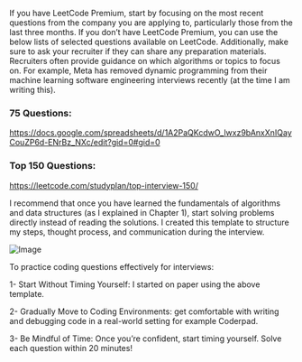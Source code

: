 If you have LeetCode Premium, start by focusing on the most recent questions from the company you are applying to, particularly those from the last three months. If you don’t have LeetCode Premium, you can use the below lists of selected questions available on LeetCode. Additionally, make sure to ask your recruiter if they can share any preparation materials. Recruiters often provide guidance on which algorithms or topics to focus on. For example, Meta has removed dynamic programming from their machine learning software engineering interviews recently (at the time I am writing this).

### 75 Questions: 
https://docs.google.com/spreadsheets/d/1A2PaQKcdwO_lwxz9bAnxXnIQayCouZP6d-ENrBz_NXc/edit?gid=0#gid=0

### Top 150 Questions:
https://leetcode.com/studyplan/top-interview-150/

I recommend that once you have learned the fundamentals of algorithms and data structures (as I explained in Chapter 1), start solving problems directly instead of reading the solutions. 
I created this template to structure my steps, thought process, and communication during the interview.

![Image](https://github.com/user-attachments/assets/7d54f54e-f7b4-4430-9004-fe11ac82d204)


To practice coding questions effectively for interviews:

1- Start Without Timing Yourself: I started on paper using the above template. 

2- Gradually Move to Coding Environments: get comfortable with writing and debugging code in a real-world setting for example Coderpad.

3- Be Mindful of Time: Once you’re confident, start timing yourself. Solve each question within 20 minutes!
